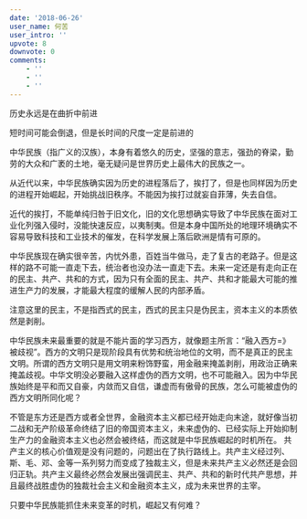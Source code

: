 ```yaml
---
date: '2018-06-26'
user_name: 何苦
user_intro: ''
upvote: 8
downvote: 0
comments:
    - ''
    - ''
    - ''
---
```


历史永远是在曲折中前进

短时间可能会倒退，但是长时间的尺度一定是前进的


中华民族（指广义的汉族），本身有着悠久的历史，坚强的意志，强劲的脊梁，勤劳的大众和广袤的土地，毫无疑问是世界历史上最伟大的民族之一。

从近代以来，中华民族确实因为历史的进程落后了，挨打了，但是也同样因为历史的进程开始崛起，开始挑战旧秩序。不能因为挨打过就妄自菲薄，失去自信。


近代的挨打，不能单纯归咎于旧文化，旧的文化思想确实导致了中华民族在面对工业化列强入侵时，没能快速反应，以夷制夷。但是本身中国所处的地理环境确实不容易导致科技和工业技术的催发，在科学发展上落后欧洲是情有可原的。


中华民族现在确实很辛苦，内忧外患，百姓当牛做马，走了复古的老路子。但是这样的路不可能一直走下去，统治者也没办法一直走下去。未来一定还是有走向正在的民主、共产、共和的方式，因为只有全面的民主、共产、共和才能最大可能的推进生产力的发展，才能最大程度的缓解人民的内部矛盾。

注意这里的民主，不是指西式的民主，西式的民主只是伪民主，资本主义的本质依然是剥削。

中华民族未来最重要的就是不能片面的学习西方，就像题主所言：“融入西方=》被歧视”。西方的文明只是现阶段具有优势和统治地位的文明，而不是真正的民主文明。所谓的西方文明只是用文明来粉饰野蛮，用金融来掩盖剥削，用政治正确来掩盖歧视。中华文明没必要融入这样虚伪的西方文明，也不可能融入。因为中华民族始终是平和而又自豪，内敛而又自信，谦虚而有傲骨的民族，怎么可能被虚伪的西方文明所同化呢？

不管是东方还是西方或者全世界，金融资本主义都已经开始走向末途，就好像当初二战和无产阶级革命终结了旧的帝国资本主义，未来虚伪的、已经实际上开始抑制生产力的金融资本主义也必然会被终结，而这就是中华民族崛起的时机所在。
共产主义的核心价值观是没有问题的，问题出在了执行路线上。共产主义经过列、斯、毛、邓、金等一系列努力而变成了独裁主义，但是未来共产主义必然还是会回归正轨。共产主义最终必然会发展出强调民主、共产、共和的新时代共产思想，并且最终战胜虚伪的独裁社会主义和金融资本主义，成为未来世界的主宰。


只要中华民族能抓住未来变革的时机，崛起又有何难？
